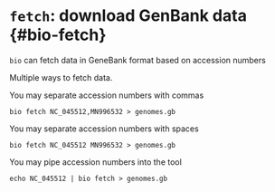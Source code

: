 # `fetch`: download GenBank data {#bio-fetch}

`bio` can fetch data in GeneBank format based on accession numbers

Multiple ways to fetch data.

You may separate accession numbers with commas

    bio fetch NC_045512,MN996532 > genomes.gb

You may separate accession numbers with spaces

    bio fetch NC_045512 MN996532 > genomes.gb

You may pipe accession numbers into the tool

    echo NC_045512 | bio fetch > genomes.gb
